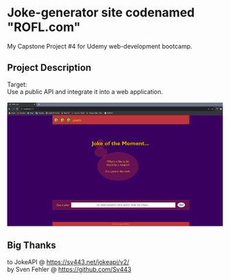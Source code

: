 # Joke-generator site codenamed "ROFL.com"
My Capstone Project #4 for Udemy web-development bootcamp.
## Project Description
Target:\
Use a public API and integrate it into a web application.\
\
![Screenshot](./docs/screen.png)
## Big Thanks
to JokeAPI @ https://sv443.net/jokeapi/v2/   \
by Sven Fehler @ https://github.com/Sv443
